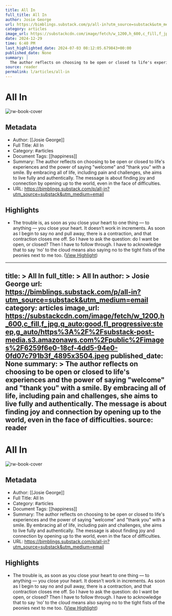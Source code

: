 ```yaml
---
title: All In
full_title: All In
author: Josie George
url: https://bimblings.substack.com/p/all-in?utm_source=substack&utm_medium=email
category: articles
image_url: https://substackcdn.com/image/fetch/w_1200,h_600,c_fill,f_jpg,q_auto:good,fl_progressive:steep,g_auto/https%3A%2F%2Fsubstack-post-media.s3.amazonaws.com%2Fpublic%2Fimages%2F6259f6e0-18cf-4dd5-94e0-0fd07c791b3f_4895x3504.jpeg
date: 2024-12-29
time: 6:40 PM
last_highlighted_date: 2024-07-03 08:12:05.679843+00:00
published_date: None
summary: |
  The author reflects on choosing to be open or closed to life's experiences and the power of saying "welcome" and "thank you" with a smile. By embracing all of life, including pain and challenges, she aims to live fully and authentically. The message is about finding joy and connection by opening up to the world, even in the face of difficulties.
source: reader
permalink: l/articles/all-in
---
```

# All In

![rw-book-cover](https://substackcdn.com/image/fetch/w_1200,h_600,c_fill,f_jpg,q_auto:good,fl_progressive:steep,g_auto/https%3A%2F%2Fsubstack-post-media.s3.amazonaws.com%2Fpublic%2Fimages%2F6259f6e0-18cf-4dd5-94e0-0fd07c791b3f_4895x3504.jpeg)

## Metadata
- Author: [[Josie George]]
- Full Title: All In
- Category: #articles
- Document Tags: [[happiness]] 
- Summary: The author reflects on choosing to be open or closed to life's experiences and the power of saying "welcome" and "thank you" with a smile. By embracing all of life, including pain and challenges, she aims to live fully and authentically. The message is about finding joy and connection by opening up to the world, even in the face of difficulties.
- URL: https://bimblings.substack.com/p/all-in?utm_source=substack&utm_medium=email

## Highlights
- The trouble is, as soon as you close your heart to one thing — to anything — you close your heart. It doesn’t work in increments. As soon as I begin to say no and pull away, there is a contraction, and that contraction closes me off. So I have to ask the question: do I want be open, or closed? Then I have to follow through. I have to acknowledge that to say ‘no’ to the cloud means also saying no to the tight fists of the peonies next to me too. ([View Highlight](https://read.readwise.io/read/01j1vtd6bwxfme50qz4anykbjf))


---
title: >
  All In
full_title: >
  All In
author: >
  Josie George
url: https://bimblings.substack.com/p/all-in?utm_source=substack&utm_medium=email
category: articles
image_url: https://substackcdn.com/image/fetch/w_1200,h_600,c_fill,f_jpg,q_auto:good,fl_progressive:steep,g_auto/https%3A%2F%2Fsubstack-post-media.s3.amazonaws.com%2Fpublic%2Fimages%2F6259f6e0-18cf-4dd5-94e0-0fd07c791b3f_4895x3504.jpeg
published_date: None
summary: >
  The author reflects on choosing to be open or closed to life's experiences and the power of saying "welcome" and "thank you" with a smile. By embracing all of life, including pain and challenges, she aims to live fully and authentically. The message is about finding joy and connection by opening up to the world, even in the face of difficulties.
source: reader
---
# All In

![rw-book-cover](https://substackcdn.com/image/fetch/w_1200,h_600,c_fill,f_jpg,q_auto:good,fl_progressive:steep,g_auto/https%3A%2F%2Fsubstack-post-media.s3.amazonaws.com%2Fpublic%2Fimages%2F6259f6e0-18cf-4dd5-94e0-0fd07c791b3f_4895x3504.jpeg)

## Metadata
- Author: [[Josie George]]
- Full Title: All In
- Category: #articles
- Document Tags: [[happiness]] 
- Summary: The author reflects on choosing to be open or closed to life's experiences and the power of saying "welcome" and "thank you" with a smile. By embracing all of life, including pain and challenges, she aims to live fully and authentically. The message is about finding joy and connection by opening up to the world, even in the face of difficulties.
- URL: https://bimblings.substack.com/p/all-in?utm_source=substack&utm_medium=email

## Highlights
- The trouble is, as soon as you close your heart to one thing — to anything — you close your heart. It doesn’t work in increments. As soon as I begin to say no and pull away, there is a contraction, and that contraction closes me off. So I have to ask the question: do I want be open, or closed? Then I have to follow through. I have to acknowledge that to say ‘no’ to the cloud means also saying no to the tight fists of the peonies next to me too. ([View Highlight](https://read.readwise.io/read/01j1vtd6bwxfme50qz4anykbjf))


